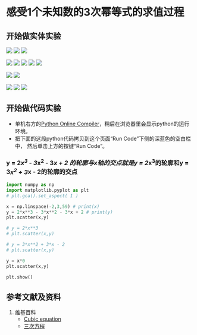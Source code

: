 # 感受1个未知数的3次幂等式的求值过程

## 开始做实体实验

![](/images/函数与解析几何/n个未知数和n次幂的等式/感受1个未知数的3次幂等式的求值过程/1a1.jpg)
![](/images/函数与解析几何/n个未知数和n次幂的等式/感受1个未知数的3次幂等式的求值过程/1a2.jpg)
![](/images/函数与解析几何/n个未知数和n次幂的等式/感受1个未知数的3次幂等式的求值过程/1a3.jpg)

![](/images/函数与解析几何/n个未知数和n次幂的等式/感受1个未知数的3次幂等式的求值过程/2a1.jpg)
![](/images/函数与解析几何/n个未知数和n次幂的等式/感受1个未知数的3次幂等式的求值过程/2a2.jpg)
![](/images/函数与解析几何/n个未知数和n次幂的等式/感受1个未知数的3次幂等式的求值过程/2a3.jpg)
![](/images/函数与解析几何/n个未知数和n次幂的等式/感受1个未知数的3次幂等式的求值过程/2a4.jpg)
![](/images/函数与解析几何/n个未知数和n次幂的等式/感受1个未知数的3次幂等式的求值过程/2a5.jpg)

![](/images/函数与解析几何/n个未知数和n次幂的等式/感受1个未知数的3次幂等式的求值过程/3a1.jpg)
![](/images/函数与解析几何/n个未知数和n次幂的等式/感受1个未知数的3次幂等式的求值过程/3a2.jpg)

![](/images/函数与解析几何/n个未知数和n次幂的等式/感受1个未知数的3次幂等式的求值过程/4a1.jpg)
![](/images/函数与解析几何/n个未知数和n次幂的等式/感受1个未知数的3次幂等式的求值过程/4a2.jpg)
![](/images/函数与解析几何/n个未知数和n次幂的等式/感受1个未知数的3次幂等式的求值过程/4a3.jpg)

## 开始做代码实验

- 单机右方的[Python Online Compiler](https://www.alphacodingskills.com/compile-python-online.php)，稍后在浏览器里会显示python的运行环境。
- 把下面的这段python代码拷贝到这个页面“Run Code”下侧的深蓝色的空白栏中， 然后单击上方的按键“Run Code”。

### y = 2*x<sup>3</sup> - 3*x<sup>2</sup> - 3*x + 2 的轮廓与x轴的交点就是y = 2*x<sup>3</sup>的轮廓和y = 3*x<sup>2</sup> + 3*x - 2的轮廓的交点
```python
import numpy as np
import matplotlib.pyplot as plt
# plt.gca().set_aspect( 1 ) 

x = np.linspace(-2,3,59) # print(x)
y = 2*x**3 - 3*x**2 - 3*x + 2 # print(y)
plt.scatter(x,y)

# y = 2*x**3
# plt.scatter(x,y)

# y = 3*x**2 + 3*x - 2
# plt.scatter(x,y)

y = x*0
plt.scatter(x,y)

plt.show()
```

## 参考文献及资料

1. 维基百科
	- [Cubic equation](https://en.wikipedia.org/wiki/Cubic_equation) 
	- [三次方程](https://zh.wikipedia.org/wiki/%E4%B8%89%E6%AC%A1%E6%96%B9%E7%A8%8B) 